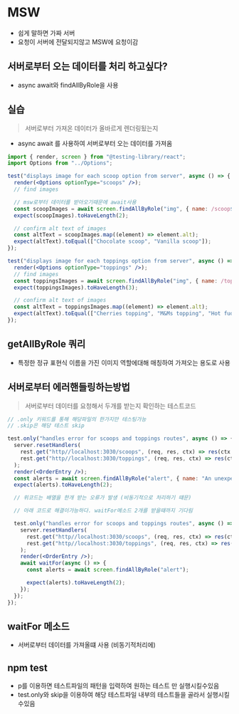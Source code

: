 # MSW

- 쉽게 말하면 가짜 서버
- 요청이 서버에 전달되지않고 MSW에 요청이감

## 서버로부터 오는 데이터를 처리 하고싶다?
- async await와 findAllByRole을 사용

## 실습

> 서버로부터 가져온 데이터가 올바르게 렌더링됬는지
- async await 를 사용하여 서버로부터 오는 데이터를 가져옴

```jsx
import { render, screen } from "@testing-library/react";
import Options from "../Options";

test("displays image for each scoop option from server", async () => {
  render(<Options optionType="scoops" />);
  // find images

  // msw로부터 데이터를 받아오기때문에 await사용
  const scoopImages = await screen.findAllByRole("img", { name: /scoop$/i });
  expect(scoopImages).toHaveLength(2);

  // confirm alt text of images
  const altText = scoopImages.map((element) => element.alt);
  expect(altText).toEqual(["Chocolate scoop", "Vanilla scoop"]);
});

test("displays image for each toppings option from server", async () => {
  render(<Options optionType="toppings" />);
  // find images
  const toppingsImages = await screen.findAllByRole("img", { name: /topping$/i });
  expect(toppingsImages).toHaveLength(3);

  // confirm alt text of images
  const altText = toppingsImages.map((element) => element.alt);
  expect(altText).toEqual(["Cherries topping", "M&Ms topping", "Hot fudge topping"]);
});
```

## getAllByRole 쿼리

- 특정한 정규 표현식 이름을 가진 이미지 역할에대해 매칭하여 가져오는 용도로 사용

## 서버로부터 에러핸들링하는방법

> 서버로부터 데이터를 요청해서 두개를 받는지 확인하는 테스트코드

```jsx
// .only 키워드를 통해 해당파일의 한가지만 테스팅가능
// .skip은 해당 테스트 skip

test.only("handles error for scoops and toppings routes", async () => {
  server.resetHandlers(
    rest.get("http//localhost:3030/scoops", (req, res, ctx) => res(ctx.status(500))),
    rest.get("http//localhost:3030/toppings", (req, res, ctx) => res(ctx.status(500)))
  );
  render(<OrderEntry />);
  const alerts = await screen.findAllByRole("alert", { name: "An unexpected error ocurred. Please try agian later." });
  expect(alerts).toHaveLength(2);

  // 위코드는 배열을 한개 받는 오류가 발생 (비동기적으로 처리하기 떄문)

  // 아래 코드로 해결이가능하다. waitFor메소드 2개를 받을떄까지 기다림

  test.only("handles error for scoops and toppings routes", async () => {
    server.resetHandlers(
      rest.get("http//localhost:3030/scoops", (req, res, ctx) => res(ctx.status(500))),
      rest.get("http//localhost:3030/toppings", (req, res, ctx) => res(ctx.status(500)))
    );
    render(<OrderEntry />);
    await waitFor(async () => {
      const alerts = await screen.findAllByRole("alert");

      expect(alerts).toHaveLength(2);
    });
  });
});
```

## waitFor 메소드

- 서버로부터 데이터를 가져올떄 사용 (비동기적처리에)

## npm test

- p를 이용하면 테스트파일의 패턴을 입력하여 원하는 테스트 만 실행시킬수있음
- test.only와 skip을 이용하여 해당 테스트파일 내부의 테스트들을 골라서 실행시킬수있음

